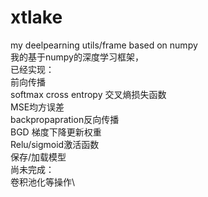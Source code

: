 # xtlake
my deelpearning utils/frame based on numpy\
我的基于numpy的深度学习框架，\
已经实现：\
  前向传播\
  softmax cross entropy 交叉熵损失函数\
  MSE均方误差\
  backpropapration反向传播\
  BGD 梯度下降更新权重\
  Relu/sigmoid激活函数\
  保存/加载模型\
尚未完成：\
  卷积池化等操作\
